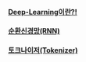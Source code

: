 
#### [Deep-Learning이란?!](https://yunaaa0620.tistory.com/55)
#### [순환신경망(RNN)](https://yunaaa0620.tistory.com/37)
#### [토크나이저(Tokenizer)](https://yunaaa0620.tistory.com/38)
